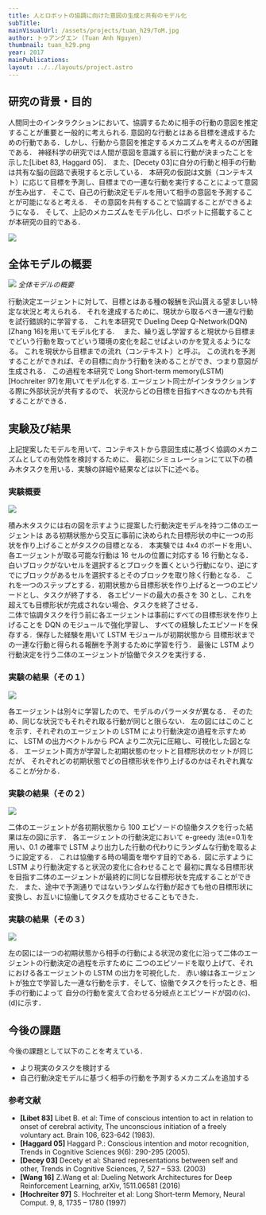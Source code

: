 ```yaml
---
title: 人とロボットの協調に向けた意図の生成と共有のモデル化
subTitle:
mainVisualUrl: /assets/projects/tuan_h29/ToM.jpg
author: トゥアングエン (Tuan Anh Nguyen)
thumbnail: tuan_h29.png
year: 2017
mainPublications:
layout: ../../layouts/project.astro
---
```


## 研究の背景・目的

人間同士のインタラクションにおいて、協調するために相手の行動の意図を推定することが重要と一般的に考えられる. 意図的な行動とはある目標を達成するための行動である．しかし、行動から意図を推定するメカニズムを考えるのが困難である． 神経科学の研究では人間が意図を意識する前に行動が決まったことを示した\[Libet 83, Haggard 05\]． また、\[Decety 03\]に自分の行動と相手の行動は共有な脳の回路で表現すると示している． 本研究の仮説は文脈（コンテキスト）に応じて目標を予測し、目標までの一連な行動を実行することによって意図が生み出す． そこで、自己の行動決定モデルを用いて相手の意図を予測することが可能になると考える． その意図を共有することで協調することができるようになる． そして、上記のメカニズムをモデル化し、ロボットに搭載することが本研究の目的である．

![](/assets/projects/tuan_h29/purpose.png)

## 全体モデルの概要

![](/assets/projects/tuan_h29/model_1.png)
_全体モデルの概要_

行動決定エージェントに対して、目標とはある種の報酬を沢山貰える望ましい特定な状況と考えられる． それを達成するために、現状から取るべき一連な行動を試行錯誤的に学習する． これを本研究で Dueling Deep Q-Network(DQN)\[Zhang 16\]を用いてモデル化する.　 また、繰り返し学習すると現状から目標までどいう行動を取ってどいう環境の変化を起こせばよいのかを覚えるようになる。 これを現状から目標までの流れ（コンテキスト）と呼ぶ。 この流れを予測することができれば、その目標に向かう行動を決めることができ、つまり意図が生成される． この過程を本研究で Long Short-term memory(LSTM)\[Hochreiter 97\]を用いてモデル化する. エージェント同士がインタラクションする際に外部状況が共有するので、 状況からどの目標を目指すべきなのかも共有することができる．

## 実験及び結果

上記提案したモデルを用いて、コンテキストから意図生成に基づく協調のメカニズムとしての有効性を検討するために、 最初にシミュレーションにて以下の積み木タスクを用いる．実験の詳細や結果などは以下に述べる。

### 実験概要

![](/assets/projects/tuan_h29/experiment.png)

積み木タスクには右の図を示すように提案した行動決定モデルを持つ二体のエージェントは ある初期状態から交互に事前に決められた目標形状の中に一つの形状を作り上げることがタスクの目標となる． 本実験では 4x4 のボードを用い、各エージェントが取る可能な行動は 16 セルの位置に対応する 16 行動となる． 白いブロックがないセルを選択するとブロックを置くという行動になり、逆にすでにブロックがあるセルを選択するとそのブロックを取り除く行動となる． これを一つのステップとする．初期状態から目標形状を作り上げると一つのエピソードとし、タスクが終了する． 各エピソードの最大の長さを 30 とし、これを超えても目標形状が完成されない場合、タスクを終了させる．  
二体で協調タスクを行う前に各エージェントは事前にすべての目標形状を作り上げることを DQN のモジュールで強化学習し、 すべての経験したエピソードを保存する．保存した経験を用いて LSTM モジュールが初期状態から 目標形状までの一連な行動と得られる報酬を予測するために学習を行う． 最後に LSTM より行動決定を行う二体のエージェントが協働でタスクを実行する．

### 実験の結果（その１）

![](/assets/projects/tuan_h29/ex_result_1.png)

各エージェントは別々に学習したので、モデルのパラーメタが異なる． そのため、同じな状況でもそれぞれ取る行動が同じと限らない． 左の図にはこのことを示す．それぞれのエージェントの LSTM により行動決定の過程を示すために、 LSTM の出力ベクトルから PCA より二次元に圧縮し、可視化した図となる． エージェント両方が学習した初期状態のセットと目標形状のセットが同じだが、 それぞれどの初期状態でどの目標形状を作り上げるのかはそれぞれ異なることが分かる．

### 実験の結果（その２）

![](/assets/projects/tuan_h29/ex_result_2.png)

二体のエージェントが各初期状態から 100 エピソードの協働タスクを行った結果は左の図に示す． 各エージェントの行動決定において e-greedy 法(e=0.1)を用い、0.1 の確率で LSTM より出力した行動の代わりにランダムな行動を取るように設定する． これは協働する時の場面を増やす目的である．図に示すように LSTM より行動決定すると状況の変化に合わせることで 最初に異なる目標形状を目指す二体のエージェントが最終的に同じな目標形状を完成することができた． また、途中で予測通りではないランダムな行動が起きても他の目標形状に変換し、お互いに協働してタスクを成功させることもできた．

### 実験の結果（その３）

![](/assets/projects/tuan_h29/ex_result_3.png)

左の図には一つの初期状態から相手の行動による状況の変化に沿って二体のエージェントの行動決定の過程を示すために 二つのエピソードを取り上げて、それにおける各エージェントの LSTM の出力を可視化した． 赤い線は各エージェントが独立で学習した一連な行動を示す．そして、協働でタスクを行ったとき、相手の行動によって 自分の行動を変えて合わせる分岐点とエピソードが図の(c)、(d)に示す．

## 今後の課題

今後の課題として以下のことを考えている．

- より現実のタスクを検討する
- 自己行動決定モデルに基づく相手の行動を予測するメカニズムを追加する

### 参考文献

- **\[Libet 83\]** Libet B. et al: Time of conscious intention to act in relation to onset of cerebral activity, The unconscious initiation of a freely voluntary act. Brain 106, 623-642 (1983).
- **\[Haggard 05\]** Haggard P.: Conscious intention and motor recognition, Trends in Cognitive Sciences 9(6): 290-295 (2005).
- **\[Decey 03\]** Decety et al: Shared representations between self and other, Trends in Cognitive Sciences, 7, 527 – 533. (2003)
- **\[Wang 16\]** Z.Wang et al: Dueling Network Architectures for Deep Reinforcement Learning, arXiv, 1511.06581 (2016)
- **\[Hochreiter 97\]** S. Hochreiter et al: Long Short-term Memory, Neural Comput. 9, 8, 1735 – 1780 (1997)
